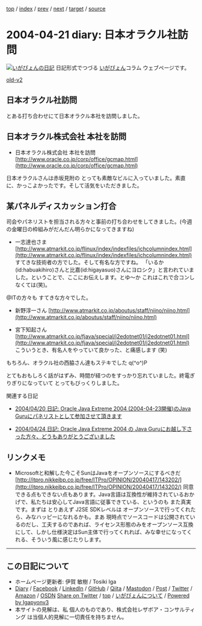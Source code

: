 [top](../index.html) 
 / [index](index.html) 
 / [prev](ig040420.html) 
 / [next](ig040422.html) 
 / [target](https://www.igapyon.jp/igapyon/diary/2004/ig040421.html) 
 / [source](https://github.com/igapyon/diary/blob/master/2004/ig040421.src.md) 

2004-04-21 diary: 日本オラクル社訪問
=====================================================================================================
[![いがぴょんの日記](https://www.igapyon.jp/igapyon/diary/images/iga202308_128.jpg "いがぴょん")](https://www.igapyon.jp/igapyon/diary/memo/memoigapyon.html) 日記形式でつづる [いがぴょん](https://www.igapyon.jp/igapyon/diary/memo/memoigapyon.html)コラム ウェブページです。

[old-v2](ig040421-orig.html)

## 日本オラクル社訪問

とある打ち合わせにて日本オラクル本社を訪問しました。


## 日本オラクル株式会社 本社を訪問

* 日本オラクル株式会社 本社を訪問
  [http://www.oracle.co.jp/corp/office/gcmap.html](http://www.oracle.co.jp/corp/office/gcmap.html)

日本オラクルさんは赤坂見附の とっても素敵なビルに入っていました。素直に、かっこよかったです。そして活気をいただきました。

## 某パネルディスカッション打合

司会やパネリストを担当される方々と事前の打ち合わせをしてきました。(今週の金曜日の枠組みがだんだん明らかになってきますね)

* 一志達也さま
  [http://www.atmarkit.co.jp/flinux/index/indexfiles/ichcolumnindex.html](http://www.atmarkit.co.jp/flinux/index/indexfiles/ichcolumnindex.html)
  すてきな技術者の方でした。そして有名な方ですね。
  「いるか(id:habuakihiro)さんと比嘉(id:higayasuo)さんにヨロシク」と言われていました。ということで、ここにお伝えします。とゆ～か
  これはこれで合コンしなくては(笑)。

@ITの方々も すてきな方々でした。

* 新野淳一さん
  [http://www.atmarkit.co.jp/aboutus/staff/niino/niino.html](http://www.atmarkit.co.jp/aboutus/staff/niino/niino.html)
  
* 宮下知起さん
  [http://www.atmarkit.co.jp/fjava/special/j2edotnet01/j2edotnet01.html](http://www.atmarkit.co.jp/fjava/special/j2edotnet01/j2edotnet01.html)
  こういうとき、有名人をやっていて良かった、と痛感します (笑)

もちろん、オラクル社の西脇さん達もステキでした q(^o^)P

とてもおもしろく話がはずみ、時間が経つのをすっかり忘れていました。終電ぎりぎりになっていて とってもびっくりしました。

関連する日記

* [2004/04/20 日記: Oracle Java Extreme 2004 (2004-04-23開催)のJava Guruにパネリストとして参加させて頂きます](ig040420.html)
  
* [2004/04/24 日記: Oracle Java Extreme 2004 の Java Guruにお越し下さった方々、どうもありがとうございました](ig040424.html)

## リンクメモ

* Microsoftと和解した今こそSunはJavaをオープンソースにするべきだ
  [http://itpro.nikkeibp.co.jp/free/ITPro/OPINION/20040417/143202/](http://itpro.nikkeibp.co.jp/free/ITPro/OPINION/20040417/143202/)
  同意できる点もできない点もあります。Java言語は互換性が維持されているおかげで、私たちは安心してJava言語に従事できている、というのも
  また真実です。まずは とりあえず J2SE SDKレベルは オープンソースで行ってくれたら、みなハッピーになれるかも。まあ
  現時点でソースコードは公開されているのだし、工夫するのであれば、ライセンス形態のみをオープンソース互換にして、しかし仕様決定はSun主体で行ってくれれば、みな幸せになってくれる、そういう風に感じたりします。


----------------------------------------------------------------------------------------------------

## この日記について

* ホームページ更新者: 伊賀 敏樹 / Tosiki Iga
* [Diary](https://www.igapyon.jp/igapyon/diary/) / [Facebook](https://www.facebook.com/igapyon) / [LinkedIn](https://www.linkedin.com/in/toshikiiga) / [GitHub](https://github.com/igapyon) / [Qiita](https://qiita.com/igapyon) / [Mastodon](https://social.vivaldi.net/@igapyon) / [Post](https://post.news/igapyon) / [Twitter](https://twitter.com/ToshikiIga) / [Amazon](https://www.amazon.co.jp/%E4%BC%8A%E8%B3%80-%E6%95%8F%E6%A8%B9/e/B004LTQWCQ) / [OSDN](https://ja.osdn.net/users/iga/)
[Share on Twitter](https://twitter.com/intent/tweet?hashtags=igapyon%2Cdiary%2C%E3%81%84%E3%81%8C%E3%81%B4%E3%82%87%E3%82%93&text=%E6%97%A5%E6%9C%AC%E3%82%AA%E3%83%A9%E3%82%AF%E3%83%AB%E7%A4%BE%E8%A8%AA%E5%95%8F&url=https%3A%2F%2Fwww.igapyon.jp%2Figapyon%2Fdiary%2F2004%2Fig040421.html) / [top](../index.html) / [いがぴょんについて](https://www.igapyon.jp/igapyon/diary/memo/memoigapyon.html) / [Powered by Igapyonv3](https://github.com/igapyon/igapyonv3)
* 本サイトの見解は、私 個人のものであり、株式会社レザボア・コンサルティング は当個人的見解に一切責任を持ちません。 
